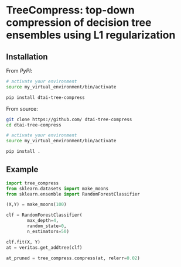 # TreeCompress: top-down compression of decision tree ensembles using L1 regularization

## Installation

From _PyPI_:

```bash
# activate your environment
source my_virtual_environment/bin/activate

pip install dtai-tree-compress
```

From source:
```bash
git clone https://github.com/ dtai-tree-compress
cd dtai-tree-compress

# activate your environment
source my_virtual_environment/bin/activate

pip install .
```

## Example

```python
import tree_compress
from sklearn.datasets import make_moons
from sklearn.ensemble import RandomForestClassifier

(X,Y) = make_moons(100)

clf = RandomForestClassifier(
        max_depth=4,
        random_state=0,
        n_estimators=50)

clf.fit(X, Y)
at = veritas.get_addtree(clf)

at_pruned = tree_compress.compress(at, relerr=0.02)
```
